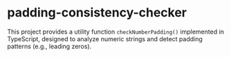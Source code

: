 # padding-consistency-checker
This project provides a utility function `checkNumberPadding()` implemented in TypeScript, designed to analyze numeric strings and detect padding patterns (e.g., leading zeros).
